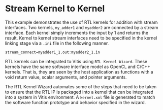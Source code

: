 Stream Kernel to Kernel
=============================================

This example demonstrates the use of RTL kernels for addition with stream interfaces. Two kernels, `my_adder1` and `myadder2` are 
connected by a stream interface. Each kernel simply increments the input by 1 and returns the result. Kernel to kernel stream interfaces 
need to be specified in the kernel linking stage via a `.ini` file in the following manner.
```
stream_connect=myadder1_1.out:myadder2_1.in
```

RTL kernels can be integrated to Vitis using `RTL Kernel Wizard`. These kernels have the same software interface model as OpenCL and C/C++
kernels. That is, they are seen by the host application as functions with a void return value, scalar arguments, and pointer arguments.

The RTL Kernel Wizard automates some of the steps that need to be taken to ensure that the RTL IP is packaged into a kernel that can be
integrated into a system in Vitis environment. A `kernel.xml` file is generated to match the software function prototype and behavior
specified in the wizard.
